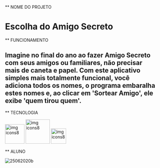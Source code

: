 ** NOME DO PROJETO

<h1> Escolha do Amigo Secreto</h1>


** FUNCIONAMENTO

<h2> Imagine no final do ano ao fazer Amigo Secreto com seus amigos ou familiares,
não precisar mais de caneta e papel. Com este aplicativo simples mais totalmente funcional,
você adiciona todos os nomes, o programa embaralha estes nomes e, ao clicar em 'Sortear Amigo',
ele exibe 'quem tirou quem'.</h2>


** TECNOLOGIA

<img width="64" height="64" alt="img icons8" src="https://github.com/user-attachments/assets/a5c07cc4-ef0e-4197-af8d-ae796883c787" />
<img width="80" height="80" alt="img icons8" src="https://github.com/user-attachments/assets/ea5a7781-c20f-4771-988e-b6f7075d2b56" />
<img width="50" height="50" alt="img icons8" src="https://github.com/user-attachments/assets/94748ee8-9ef1-4664-8cfd-1c68c7be6463" />



** ALUNO


![25062020b](https://github.com/user-attachments/assets/73eeff2c-b216-4a7e-91cb-79528e495799)
